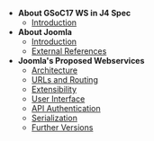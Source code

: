 - **About GSoC17 WS in J4 Spec**
    - [Introduction](specification/introduction.md)
- **About Joomla**
    - [Introduction](about-joomla/introduction.md)
    - [External References](specification/chapters/external-references.md)    
- **Joomla's Proposed Webservices**
    - [Architecture](specification/chapters/architecture.md)
    - [URLs and Routing](specification/chapters/urls-and-routing.md)
    - [Extensibility](specification/chapters/extensibility.md)
    - [User Interface](specification/chapters/user-interface.md)
    - [API Authentication](specification/chapters/api-authentication.md)
    - [Serialization](specification/chapters/serialization.md)
    - [Further Versions](specification/chapters/beyond-gsoc.md)    
